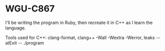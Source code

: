 # WGU-C867
I'll be writing the program in Ruby, then recreate it in C++ as I learn the language. 

Tools used for C++: clang-format, clang++ -Wall -Wextra -Werror, leaks --atExit -- ./program